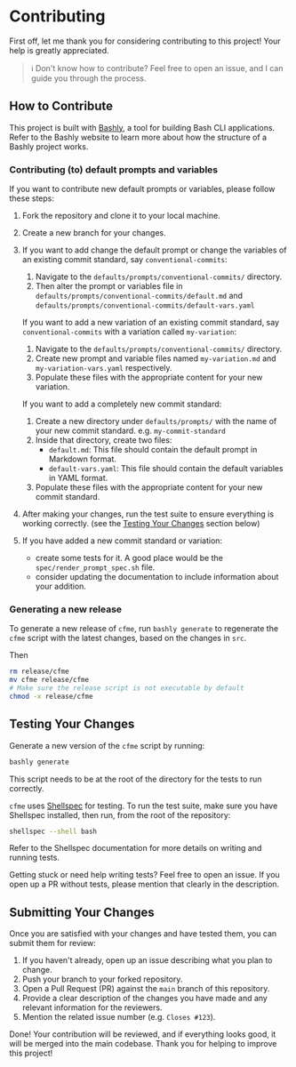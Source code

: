 # Contributing

First off, let me thank you for considering contributing to this project!
Your help is greatly appreciated.

> ℹ️ Don't know how to contribute? Feel free to open an issue,
> and I can guide you through the process.

## How to Contribute

This project is built with [Bashly](https://bashly.dev/), a tool for building
Bash CLI applications. Refer to the Bashly website to learn more about how
the structure of a Bashly project works.

### Contributing (to) default prompts and variables

If you want to contribute new default prompts or variables, please follow these steps:

1. Fork the repository and clone it to your local machine.
2. Create a new branch for your changes.
3. If you want to add change the default prompt or change the variables of an existing
   commit standard, say `conventional-commits`:
   1. Navigate to the `defaults/prompts/conventional-commits/`
      directory.
   2. Then alter the prompt or variables file in
      `defaults/prompts/conventional-commits/default.md` and `defaults/prompts/conventional-commits/default-vars.yaml`

   If you want to add a new variation of an existing commit standard, say
   `conventional-commits` with a variation called `my-variation`:
   1. Navigate to the `defaults/prompts/conventional-commits/`
      directory.
   2. Create new prompt and variable files named
      `my-variation.md` and `my-variation-vars.yaml` respectively.
   3. Populate these files with the appropriate content for your new variation.

   If you want to add a completely new commit standard:
   1. Create a new directory under `defaults/prompts/` with the name of your
      new commit standard. e.g. `my-commit-standard`
   2. Inside that directory, create two files:
      - `default.md`: This file should contain the default prompt in Markdown format.
      - `default-vars.yaml`: This file should contain the default variables
        in YAML format.
   3. Populate these files with the appropriate content for your new commit standard.

4. After making your changes, run the test suite to ensure everything is working
   correctly. (see the [Testing Your Changes](#testing-your-changes) section below)
5. If you have added a new commit standard or variation:
   - create some tests for it. A good place would be the
     `spec/render_prompt_spec.sh` file.
   - consider updating the documentation to include information about your addition.

### Generating a new release

To generate a new release of `cfme`, run `bashly generate` to regenerate the
`cfme` script with the latest changes, based on the changes in `src`.

Then

```bash
rm release/cfme
mv cfme release/cfme
# Make sure the release script is not executable by default
chmod -x release/cfme
```

## Testing Your Changes

Generate a new version of the `cfme` script by running:

```bash
bashly generate
```

This script needs to be at the root of the directory for the tests to run correctly.

`cfme` uses [Shellspec](https://shellspec.info/) for testing. To run the test suite,
make sure you have Shellspec installed, then run, from the root of the repository:

```bash
shellspec --shell bash
```

Refer to the Shellspec documentation for more details on writing and running tests.

Getting stuck or need help writing tests? Feel free to open an issue.
If you open up a PR without tests, please mention that clearly in the description.

## Submitting Your Changes

Once you are satisfied with your changes and have tested them, you can submit
them for review:

1. If you haven't already, open up an issue describing what you plan to change.
2. Push your branch to your forked repository.
3. Open a Pull Request (PR) against the `main` branch of this repository.
4. Provide a clear description of the changes you have made and any relevant
   information for the reviewers.
5. Mention the related issue number (e.g. `Closes #123`).

Done! Your contribution will be reviewed, and if everything looks good,
it will be merged into the main codebase.
Thank you for helping to improve this project!
